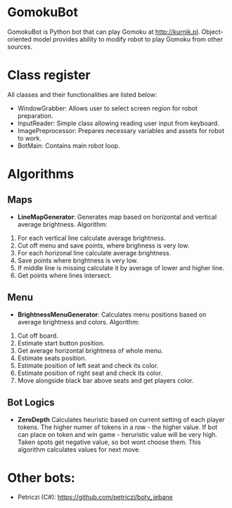 # GomokuBot
GomokuBot is Python bot that can play Gomoku at http://kurnik.pl. Object-oriented model provides ability to modify robot to play Gomoku from other sources.

# Class register
All classes and their functionalities are listed below:
- WindowGrabber:
  Allows user to select screen region for robot preparation.
- InputReader:
  Simple class allowing reading user input from keyboard.
- ImagePreprocessor:
  Prepares necessary variables and assets for robot to work.
- BotMain:
  Contains main robot loop.
# Algorithms
## Maps
- **LineMapGenerator**:
Generates map based on horizontal and vertical average brightness. Algorithm:
1. For each vertical line calculate average brightness.
2. Cut off menu and save points, where brighness is very low.
3. For each horizonal line calculate average brightness.
4. Save points where brightness is very low.
5. If middle line is missing calculate it by average of lower and higher line.
6. Get points where lines intersect.
## Menu
- **BrightnessMenuGenerator**:
Calculates menu positions based on average brightness and colors. Algorithm:
1. Cut off board.
2. Estimate start button position.
3. Get average horizontal brightness of whole menu.
4. Estimate seats position.
5. Estimate position of left seat and check its color.
6. Estimate position of right seat and check its color.
7. Move alongside black bar above seats and get players color.
## Bot Logics
- **ZeroDepth**
Calculates heuristic based on current setting of each player tokens. The higher numer of tokens in a row - the higher value. If bot can place on token and win game - heruristic value will be very high. Taken spots get negative value, so bot wont choose them. This algorithm calculates values for next move.
# Other bots:
- Petriczi (C#):
https://github.com/petriczi/boty_jebane
